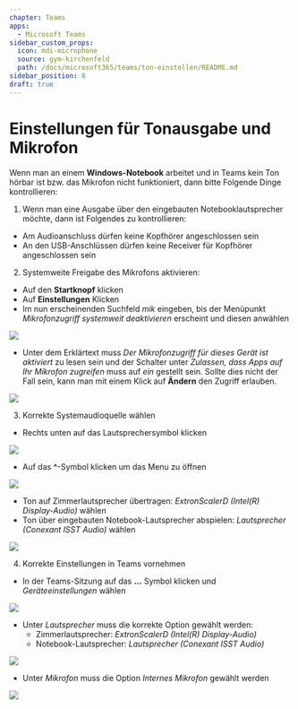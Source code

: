 ```yaml
---
chapter: Teams
apps:
  - Microsoft Teams
sidebar_custom_props:
  icon: mdi-microphone
  source: gym-kirchenfeld
  path: /docs/microsoft365/teams/ton-einstellen/README.md
sidebar_position: 8
draft: true
---
```


# Einstellungen für Tonausgabe und Mikrofon



Wenn man an einem **Windows-Notebook** arbeitet und in Teams kein Ton hörbar ist bzw. das Mikrofon nicht funktioniert, dann bitte Folgende Dinge kontrollieren:



1. Wenn man eine Ausgabe über den eingebauten Notebooklautsprecher möchte, dann ist Folgendes zu kontrollieren:

  * Am Audioanschluss dürfen keine Kopfhörer angeschlossen sein
  * An den USB-Anschlüssen dürfen keine Receiver für Kopfhörer angeschlossen sein



2. Systemweite Freigabe des Mikrofons aktivieren:

  * Auf den __Startknopf__ klicken
  * Auf __Einstellungen__ Klicken
  * Im nun erscheinenden Suchfeld _mik_ eingeben, bis der Menüpunkt _Mikrofonzugriff systemweit deaktivieren_ erscheint und diesen anwählen

  ![](./images/teams-verwenden01.png)


 * Unter dem Erklärtext muss _Der Mikrofonzugriff für dieses Gerät ist aktiviert_ zu lesen sein und der Schalter unter _Zulassen, dass Apps auf Ihr Mikrofon zugreifen_ muss auf _ein_ gestellt sein. Sollte dies nicht der Fall sein, kann man mit einem Klick auf __Ändern__ den Zugriff erlauben.

 ![](./images/teams-verwenden03.png)



3. Korrekte Systemaudioquelle wählen

  * Rechts unten auf das Lautsprechersymbol klicken

![](./images/teams-verwenden08.png)

  * Auf das __^__-Symbol klicken um das Menu zu öffnen

![](./images/teams-verwenden09.png)

  * Ton auf Zimmerlautsprecher übertragen: _ExtronScalerD (Intel(R) Display-Audio)_ wählen
  * Ton über eingebauten Notebook-Lautsprecher abspielen: _Lautsprecher (Conexant ISST Audio)_ wählen

![](./images/teams-verwenden10.png)



4. Korrekte Einstellungen in Teams vornehmen


  * In der Teams-Sitzung auf das __...__ Symbol klicken und _Geräteeinstellungen_ wählen

  ![](./images/teams-verwenden05.png)


  * Unter _Lautsprecher_ muss die korrekte Option gewählt werden:
    * Zimmerlautsprecher: _ExtronScalerD (Intel(R) Display-Audio)_
    * Notebook-Lautsprecher: _Lautsprecher (Conexant ISST Audio)_

  ![](./images/teams-verwenden06.png)


  * Unter _Mikrofon_ muss die Option _Internes Mikrofon_ gewählt werden

  ![](./images/teams-verwenden07.png)
